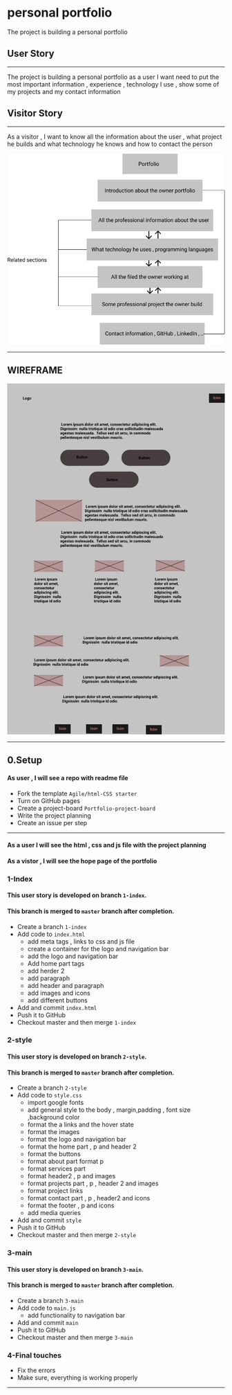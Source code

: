 # personal portfolio

The project is building a personal portfolio 

## User Story 
---
The project is building a personal portfolio as a user I want need to put
the most important information , experience , technology I use , show some of my
projects and my contact information 

## Visitor Story 
---
As a visitor , I want to know all the information about the user , 
what project he builds and what technology he knows and how to contact the person 


![Story Dependency Diagram](./images/../../images/Story.png)

---

## WIREFRAME

![wireframe](./images/../../images/Wireframe.png)

---

## 0.Setup

#### As user , I will see a repo with  readme file

* Fork the template `Agile/html-CSS starter` 
* Turn on GitHub pages
* Create a project-board `Portfolio-project-board`
* Write the project planning
* Create an issue per step 
---
#### As a user I will see the html , css and js file with the project planning 
#### As a vistor , I will see the hope page of the portfolio 
### 1-Index


#### This user story is developed on branch `1-index`.
#### This branch is merged to `master` branch after completion.

*  Create a branch `1-index`
*  Add code to `index.html `
    - add meta tags , links to css and js file
    - create a container for the logo and navigation bar
    - add the logo and navigation bar 
    - Add home part tags
    - add herder 2 
    - add paragraph 
    - add header and paragraph 
    - add images and icons
    - add different buttons 
*   Add and commit `index.html`
*   Push it to GitHub
*  Checkout master and then merge `1-index`

### 2-style


#### This user story is developed on branch `2-style`.
#### This branch is merged to `master` branch after completion.

*  Create a branch `2-style`
*  Add code to `style.css `
    - import google fonts
    - add general style to the body , margin,padding , font size ,background color
    - format the a links and the hover state 
    - format the images
    - format the logo and navigation bar 
    - format the home part , p and header 2 
    - format the buttons 
    - format about part format p 
    - format services part 
    - format header2 , p and images 
    - format projects part , p , header 2 and images
    - format project links 
    - format contact part , p , header2 and icons 
    - format the footer , p and icons 
    - add media queries 
*   Add and commit `style`
*   Push it to GitHub
*  Checkout master and then merge `2-style`

### 3-main


 #### This user story is developed on branch `3-main`.
 #### This branch is merged to `master` branch after completion.

*  Create a branch `3-main`
*  Add code to `main.js `
    - add functionality to navigation bar      
*   Add and commit `main`
*   Push it to GitHub
*  Checkout master and then merge `3-main`
  

### 4-Final touches

- Fix the errors 
- Make sure, everything is working properly 

---
